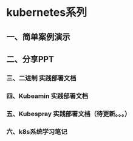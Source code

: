 # kubernetes系列
## 一、简单案例演示

## 二、分享PPT

### 三、二进制 实践部署文档

### 四、Kubeamin 实践部署文档

### 五、Kubespray 实践部署文档（待更新。。。）

### 六、k8s系统学习笔记

